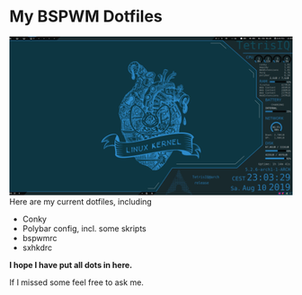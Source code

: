 # My BSPWM Dotfiles
![](Screenshot.png)
Here are my current dotfiles, including
- Conky
- Polybar config, incl. some skripts
- bspwmrc
- sxhkdrc

__I hope I have put all dots in here.__  

If I missed some feel free to ask me. 
